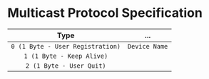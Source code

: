 # Multicast Protocol Specification

| Type | ... |
| :---: | :---: |
| `0 (1 Byte - User Registration)` | `Device Name` |
| `1 (1 Byte - Keep Alive)` |
| `2 (1 Byte - User Quit)` |
